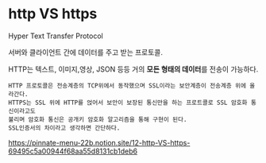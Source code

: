 # http VS https

Hyper Text Transfer Protocol

서버와 클라이언트 간에 데이터를 주고 받는 프로토콜.

HTTP는 텍스트, 이미지,영상, JSON 등등 거의 **모든 형태의 데이터**를 전송이 가능하다.

```HTTP 통신은 서버간의 보안 조치가 없어 개인정보나 비밀보호에 치명적이였다.
HTTP 프로토콜은 전송계층의 TCP위에서 동작했으며 SSL이라는 보안계층이 전송계층 위에 올라간다. 
HTTPS는 SSL 위에 HTTP를 얹어서 보안이 보장된 통신만을 하는 프로트콜로 SSL 암호화 통신이라고도
불리며 암호화 통신은 공개키 암호화 알고리즘을 통해 구현이 된다.
SSL인증서의 차이라고 생각하면 간단하다.
```
https://pinnate-menu-22b.notion.site/12-http-VS-https-69495c5a00944f68aa55d8131cb1deb6

